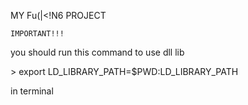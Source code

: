
MY Fu(|&lt;!N6 PROJECT

`IMPORTANT!!!`

you should run this command to use dll lib

\> export LD_LIBRARY_PATH=$PWD:LD_LIBRARY_PATH

in terminal
